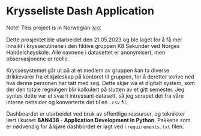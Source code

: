 # Krysseliste Dash Application

Note! This project is in Norwegian :norway:

Dette prosjektet ble utarbeidet den 21.05.2023 og ble laget for å få mer innsikt i krysserutinene i den fiktive gruppen K8 Sekunder
ved Norges Handelshøyskole. Alle navnene i datasettet er anonymisert, men observasjonene er reelle. 

Kryssesystemet går ut på at et medlem av gruppen kan ta diverse drikkevarer fra et kjøleskap på kontoret til gruppen, for å deretter
skrive ned hva denne personen har tatt med seg. Dette skjer via et digitalt system, som der den totale regningen blir kalkulert på
slutten av et gitt semester. Jeg syntes dette var et svært intressant datasett, så jeg scrapet det fra våre interne nettsider og
konverterte det til en `.csv` fil. 

Dashboardet er utarbeidet ved bruk av offentlige ressurser, og teknikker lært i kurset **BAN438 - Application Development in Python**. 
Pakkene som er nødvendig for å kjøre dashbordet er lagt ved i `requirements.txt` filen.
